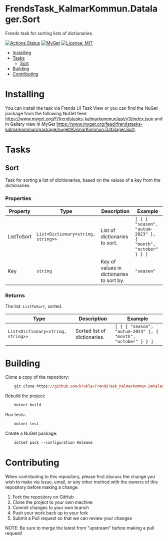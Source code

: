 # FrendsTask_KalmarKommun.Datalager.Sort

Frends task for sorting lists of dictionaries.

[![Actions Status](https://github.com/krukle/FrendsTask_KalmarKommun.Datalager.Sort/workflows/PackAndPushAfterMerge/badge.svg)](https://github.com/krukle/FrendsTask_KalmarKommun.Datalager.Sort/actions) [![MyGet](https://img.shields.io/myget/frendstasks-kalmarkommun/v/KalmarKommun.Datalager.Sort)](https://www.myget.org/feed/frendstasks-kalmarkommun/package/nuget/KalmarKommun.Datalager.Sort) [![License: MIT](https://img.shields.io/badge/License-MIT-yellow.svg)](https://opensource.org/licenses/MIT) 

- [Installing](#installing)
- [Tasks](#tasks)
     - [Sort](#Sort)
- [Building](#building)
- [Contributing](#contributing)

# Installing

You can install the task via Frends UI Task View or you can find the NuGet package from the following NuGet feed
https://www.myget.org/F/frendstasks-kalmarkommun/api/v3/index.json and in Gallery view in MyGet https://www.myget.org/feed/frendstasks-kalmarkommun/package/nuget/KalmarKommun.Datalager.Sort.

# Tasks

## Sort

Task for sorting a list of dicitionaries, based on the values of a key from the dictionaries.

### Properties

| Property | Type | Description | Example |
| -------- | -------- | -------- | -------- |
| ListToSort | `List<Dictionary<string, string>>` | List of dictionaries to sort. | `[ { { "season", "autum-2023" }, { "month", "october" } } ]` |
| Key | `string` | Key of values in dictionaries to sort by. | `"season"` |

### Returns

The list: `ListToSort`, sorted. 

| Type | Description | Example |
| -------- | -------- | -------- |
| `List<Dictionary<string, string>>` | Sorted list of dictionaries. | `[ { { "season", "autum-2023" }, { "month", "october" } } ]` |

# Building

Clone a copy of the repository:

```ps
    git clone https://github.com/krukle/FrendsTask_KalmarKommun.Datalager.Sort
```

Rebuild the project:

```ps
    dotnet build
```

Run tests:

```ps
    dotnet test
```

Create a NuGet package:

```ps
    dotnet pack --configuration Release
```

# Contributing

When contributing to this repository, please first discuss the change you wish to make via issue, email, or any other method with the owners of this repository before making a change.

1. Fork the repository on GitHub
2. Clone the project to your own machine
3. Commit changes to your own branch
4. Push your work back up to your fork
5. Submit a Pull request so that we can review your changes

NOTE: Be sure to merge the latest from "upstream" before making a pull request!
